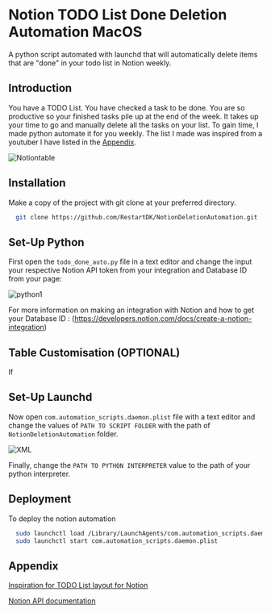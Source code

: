 
# Notion TODO List Done Deletion Automation MacOS

A python script automated with launchd that will automatically delete items that are "done" in your todo list in Notion weekly.


## Introduction

You have a TODO List. You have checked a task to be done. You are so productive so your finished tasks pile up at the end of the week. It takes up your time to go and manually delete all the tasks on your list. To gain time, I made python automate it for you weekly. The list I made was inspired from a youtuber I have listed in the [Appendix](##Appendix). 

![Notiontable](https://user-images.githubusercontent.com/58006998/231240947-54c8af1c-2949-4e4b-b7ff-55f2742d3ca3.png)


## Installation

Make a copy of the project with git clone at your preferred directory.

```bash
  git clone https://github.com/RestartDK/NotionDeletionAutomation.git

```
    
## Set-Up Python

First open the `todo_done_auto.py` file in a text editor and change the input your respective Notion API token from your integration and Database ID from your page:

![python1](https://user-images.githubusercontent.com/58006998/231241002-4d94d157-8ab9-4ddc-8e37-3da11808b3f9.png)

For more information on making an integration with Notion and how to get your Database ID : (https://developers.notion.com/docs/create-a-notion-integration)


## Table Customisation (OPTIONAL)

If 


## Set-Up Launchd

Now open `com.automation_scripts.daemon.plist` file with a text editor and change the values of `PATH TO SCRIPT FOLDER` with the path of `NotionDeletionAutomation` folder.

![XML](https://user-images.githubusercontent.com/58006998/231245313-f86be9a0-0aec-425b-83a0-26ac66f0c9b6.png)


Finally, change the `PATH TO PYTHON INTERPRETER` value to the path of your python interpreter.


## Deployment

To deploy the notion automation

```bash
  sudo launchctl load /Library/LaunchAgents/com.automation_scripts.daemon.plist
  sudo launchctl start com.automation_scripts.daemon.plist
```


## Appendix

[Inspiration for TODO List layout for Notion](https://www.youtube.com/watch?v=5Vl2mP0Ita4&t=392s)

[Notion API documentation](https://developers.notion.com/)
